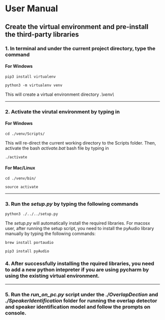 # User Manual

## Create the virtual environment and pre-install the  third-party libraries

### 1. In terminal and under the current project directory, type the command

#### For Windows
```
pip3 install virtualenv
```
```
python3 -m virtualenv venv
```

This will create a virtual environment directory *.\venv\\*

----

### 2. Activate the virutal environment by typing in

#### For Windows
```
cd ./venv/Scripts/
```
This will re-direct the current working directory to the Scripts folder. Then, activate the bash *activate.bat* bash file by typing in
```
./activate
```

#### For Mac/Linux
```
cd ./venv/bin/
```

```
source activate
```

---


### 3. Run the *setup.py* by typing the following commands
```
python3 ./../../setup.py
```

The *setup.py* will automatically install the required libraries. For macosx user, after running the setup script, you need to install the pyAudio library manually by typing the following commands:

```
brew install portaudio
```

```
pip3 install pyAudio
```

### 4. After successfully installing the rquired libraries, you need to add a new python intepreter if you are using pycharm by using the existing virtual environment. 
---
### 5. Run the *run_on_pc.py* script under the *./OverlapDection* and *./SpeakerIdentification* folder for running the overlap detector and speaker identification model and follow the prompts on console.


